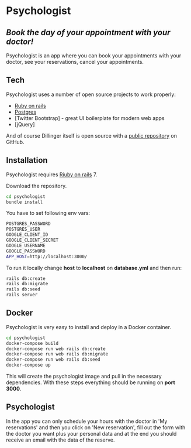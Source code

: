 # Psychologist
## _Book the day of your appointment with your doctor!_


Psychologist is an app where you can book your appointments with your doctor, see your reservations, cancel your appointments.

## Tech

Psychologist uses a number of open source projects to work properly:

- [Ruby on rails](https://rubyonrails.org/)
- [Postgres](https://www.postgresql.org/)
- [Twitter Bootstrap] - great UI boilerplate for modern web apps
- [jQuery]

And of course Dillinger itself is open source with a [public repository](https://github.com/julio1741/psychologist)
 on GitHub.

## Installation

Psychologist requires [Riuby on rails](https://rubyonrails.org/) 7.

Download the repository.

```sh
cd psychologist
bundle install
```

You have to set following env vars:

```sh
POSTGRES_PASSWORD
POSTGRES_USER
GOOGLE_CLIENT_ID
GOOGLE_CLIENT_SECRET
GOOGLE_USERNAME
GOOGLE_PASSWORD
APP_HOST=http://localhost:3000/
```

To run it locally change **host** to **localhost** on **database.yml** and then  run:

```sh
rails db:create
rails db:migrate
rails db:seed
rails server
```


## Docker

Psychologist is very easy to install and deploy in a Docker container.

```sh
cd psychologist
docker-compose build
docker-compose run web rails db:create
docker-compose run web rails db:migrate
docker-compose run web rails db:seed
docker-compose up
```

This will create the psychologist image and pull in the necessary dependencies.
With these steps everything should be running on **port 3000**.

## Psychologist

In the app you can only schedule your hours with the doctor in 'My reservations' and then you click on 'New reservation', fill out the form with the doctor you want plus your personal data and at the end you should receive an email with the data of the reserve.
